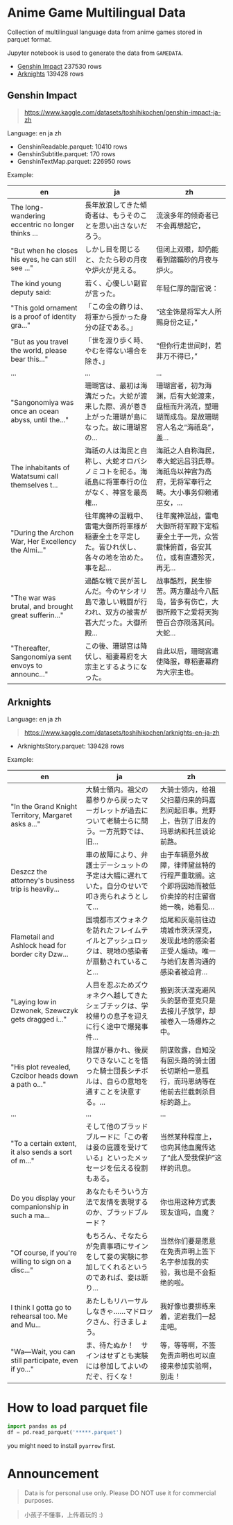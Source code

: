 # Anime Game Multilingual Data

Collection of multilingual language data from anime games stored in parquet format.

Jupyter notebook is used to generate the data from `GAMEDATA`. 

 - [Genshin Impact](#genshin-impact) 237530 rows
 - [Arknights](#arknights) 139428 rows

## Genshin Impact

> https://www.kaggle.com/datasets/toshihikochen/genshin-impact-ja-zh

Language: en ja zh

 - GenshinReadable.parquet: 10410 rows
 - GenshinSubtitle.parquet: 170 rows
 - GenshinTextMap.parquet: 226950 rows

Example:

|en|ja|zh|
|---|---|---|
|The long-wandering eccentric no longer thinks ...|長年放浪してきた傾奇者は、もうそのことを思い出さないだろう。|流浪多年的倾奇者已不会再想起它，|
|"But when he closes his eyes, he can still see ..."|しかし目を閉じると、たたら砂の月夜や炉火が見える。|但闭上双眼，却仍能看到踏鞴砂的月夜与炉火。|
|The kind young deputy said:|若く、心優しい副官が言った。|年轻仁厚的副官说：|
|"This gold ornament is a proof of identity gra..."|「この金の飾りは、将軍から授かった身分の証である。」|“这金饰是将军大人所赐身份之证，”|
|"But as you travel the world, please bear this..."|「世を渡り歩く時、やむを得ない場合を除き、」|“但你行走世间时，若非万不得已，”|
|...|...|...|
|"Sangonomiya was once an ocean abyss, until the..."|珊瑚宮は、最初は海溝だった。大蛇が渡来した際、渦が巻き上がった珊瑚が島になった。故に珊瑚宮の...|珊瑚宫者，初为海渊，后有大蛇渡来，盘桓而升涡流，塑珊瑚而成岛。是故珊瑚宫人名之“海祇岛”，盖...|
|The inhabitants of Watatsumi call themselves t...|海祇の人は海民と自称し、大蛇オロバシノミコトを祀る。海祇島に将軍奉行の位がなく、神宮を最高権...|海祇之人自称海民，奉大蛇远吕羽氏尊。海祇岛以神宫为高府，无将军奉行之畴。大小事务仰赖诸巫女，...|
|"During the Archon War, Her Excellency the Almi..."|往年魔神の混戦中、雷電大御所将軍様が稲妻全土を平定した。皆ひれ伏し、各々の地を治めた。事を起...|往年魔神混战，雷电大御所将军殿下定稻妻全土于一元，众皆震悚俯首，各安其位，或有直遭殄灭，再无...|
|"The war was brutal, and brought great sufferin..."|過酷な戦で民が苦しんだ。今のヤシオリ島で激しい戦闘が行われ、双方の被害が甚大だった。大御所殿...|战事酷烈，民生惨苦。两方鏖战今八酝岛，皆多有伤亡，大御所殿下之爱将天狗笹百合亦陨落其间。大蛇...|
|"Thereafter, Sangonomiya sent envoys to announc..."|この後、珊瑚宮は降伏し、稲妻幕府を大宗主とするようになった。|自此以后，珊瑚宫遣使降服，尊稻妻幕府为大宗主也。|

## Arknights

Language: en ja zh

> https://www.kaggle.com/datasets/toshihikochen/arknights-en-ja-zh

 - ArknightsStory.parquet: 139428 rows

Example:

|en|ja|zh|
|---|---|---|
|"In the Grand Knight Territory, Margaret asks a..."|大騎士領内。祖父の墓参りから戻ったマーガレットが過去について老騎士らに問う。一方荒野では、旧...|大骑士领内，给祖父扫墓归来的玛嘉烈问起旧事。荒野上，告别了旧友的玛恩纳和托兰谈论前路。|
|Deszcz the attorney's business trip is heavily...|車の故障により、弁護士デーシュットの予定は大幅に遅れていた。自分のせいで叩き売られようとして...|由于车辆意外故障，律师黛丝特的行程严重耽搁。这个即将因她而被低价卖掉的村庄留宿她一晚，她看见...|
|Flametail and Ashlock head for border city Dzw...|国境都市ズウォネクを訪れたフレイムテイルとアッシュロックは、現地の感染者が扇動されていること...|焰尾和灰毫前往边境城市茨沃涅克，发现此地的感染者正受人煽动。唯一与她们友善沟通的感染者被迫背...|
|"Laying low in Dzwonek, Szewczyk gets dragged i..."|人目を忍ぶためズウォネクへ越してきたシェブチックは、学校帰りの息子を迎えに行く途中で爆発事件...|搬到茨沃涅克避风头的瑟奇亚克只是去接儿子放学，却被卷入一场爆炸之中。|
|"His plot revealed, Czcibor heads down a path o..."|陰謀が暴かれ、後戻りできないことを悟った騎士団長シチボルは、自らの意地を通すことを決意する。...|阴谋败露，自知没有回头路的骑士团长切斯柏一意孤行，而玛恩纳等在他前去拦截刺杀目标的路上。|
|...|...|...|
|"To a certain extent, it also sends a sort of m..."|そして他のブラッドブルードに「この者は妾の庇護を受けている」といったメッセージを伝える役割もある。|当然某种程度上，也向其他血魔传达了“此人受我保护”这样的讯息。|
|Do you display your companionship in such a ma...|あなたもそういう方法で友情を表現するのか、ブラッドブルード？|你也用这种方式表现友谊吗，血魔？|
|"Of course, if you're willing to sign on a disc..."|もちろん、そなたらが免責事項にサインをして妾の実験に参加してくれるというのであれば、妾は断り...|当然你们要是愿意在免责声明上签下名字参加我的实验，我也是不会拒绝的啦。|
|I think I gotta go to rehearsal too. Me and Mu...|あたしもリハーサルしなきゃ……マドロックさん、行きましょう。|我好像也要排练来着，泥岩我们一起走吧。|
|"Wa—Wait, you can still participate, even if yo..."|ま、待たぬか！　サインはせずとも実験には参加してよいのだぞ、行くな！|等，等等啊，不签免责声明也可以直接来参加实验啊，别走！|

# How to load parquet file

```python
import pandas as pd
df = pd.read_parquet('*****.parquet')
```
you might need to install `pyarrow` first.

# Announcement

> Data is for personal use only. Please DO NOT use it for commercial purposes. 

> 小孩子不懂事，上传着玩的 :)
